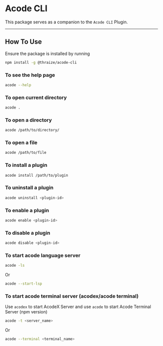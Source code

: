 # Acode CLI

This package serves as a companion to the `Acode CLI` Plugin.

____
## How To Use

Ensure the package is installed by running
```sh
npm install -g @thraize/acode-cli
```

### To see the help page
```sh
acode --help
```


### To open current directory
```sh
acode .
```

### To open a directory
```sh
acode /path/to/directory/
```

### To open a file
```sh
acode /path/to/file
```

### To install a plugin
```sh
acode install /path/to/plugin
```

### To uninstall a plugin
```sh
acode uninstall <plugin-id>
```

### To enable a plugin
```sh
acode enable <plugin-id>
```

### To disable a plugin
```sh
acode disable <plugin-id>
```

### To start acode language server
```sh
acode -ls
```

Or

```sh
acode --start-lsp
```


### To start acode terminal server (acodex/acode terminal)

Use `acodex` to start AcodeX Server and use `acode` to start Acode Terminal Server (npm version)

```sh
acode -t <server_name>
```

Or

```sh
acode --terminal <terminal_name>
```




